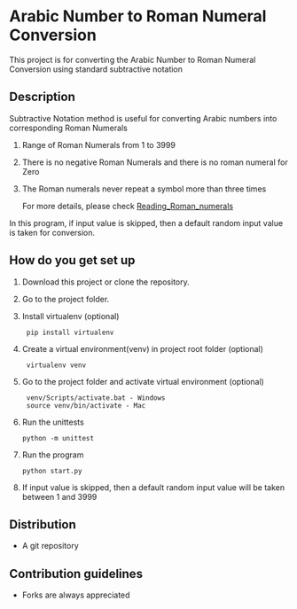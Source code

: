 # Arabic Number to Roman Numeral Conversion #
This project is for converting the
Arabic Number to Roman Numeral Conversion
using standard subtractive notation

## Description ##
Subtractive Notation method is useful for converting Arabic numbers into corresponding Roman Numerals
   1. Range of Roman Numerals from 1 to 3999
   2. There is no negative Roman Numerals and there is no roman numeral for Zero
   3. The Roman numerals never repeat a symbol more than three times  

      For more details, please check [Reading_Roman_numerals](http://en.wikipedia.org/wiki/Roman_numerals#Reading_Roman_numerals.)
      
 In this program, if input value is skipped, then a default random input value is taken for conversion.
      
## How do you get set up ##
1. Download this project or clone the repository.
2. Go to the project folder.
3. Install virtualenv (optional)

        pip install virtualenv
 
4. Create a virtual environment(venv) in project root folder (optional)

        virtualenv venv
        
5. Go to the project folder and activate virtual environment (optional)
 
        venv/Scripts/activate.bat - Windows 
        source venv/bin/activate - Mac
       
6. Run the unittests

       python -m unittest
       
7. Run the program
        
       python start.py


8. If input value is skipped, then a default random input value will be taken between 1 and 3999


## Distribution ##
- A git repository

## Contribution guidelines ##
- Forks are always appreciated




 
         
      
 
